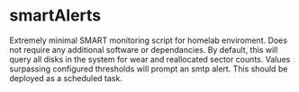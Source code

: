 # smartAlerts
Extremely minimal SMART monitoring script for homelab enviroment. Does not require any additional software or dependancies. By default, this will query all disks in the system for wear and reallocated sector counts. Values surpassing configured thresholds will prompt an smtp alert. This should be deployed as a scheduled task.
